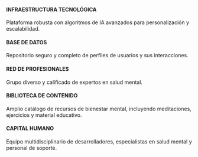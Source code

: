 ####   INFRAESTRUCTURA TECNOLÓGICA
Plataforma robusta con algoritmos de IA avanzados para personalización y escalabilidad.
####   BASE DE DATOS
Repositorio seguro y completo de perfiles de usuarios y sus interacciones.
####   RED DE PROFESIONALES
Grupo diverso y calificado de expertos en salud mental.
####   BIBLIOTECA DE CONTENIDO
Amplio catálogo de recursos de bienestar mental, incluyendo meditaciones, ejercicios y material educativo.
####   CAPITAL HUMANO
Equipo multidisciplinario de desarrolladores, especialistas en salud mental y personal de soporte.